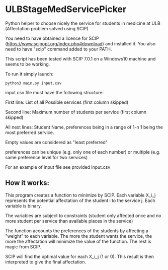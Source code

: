 # ULBStageMedServicePicker
Python helper to choose nicely the service for students in medicine at ULB (Affectation problem solved using SCIP)

You need to have obtained a licence for SCIP (https://www.scipopt.org/index.php#download) and installed it. 
You also need to have "scip" command added to your PATH.

This script has been tested with SCIP 7.0.1 on a Windows10 machine and seems to be working.

To run it simply launch:

`python3 main.py input.csv`

input csv file must have the following structure:

First line: List of all Possible services (first column skipped)

Second line: Maximum number of students per service (first column skipped)

All next lines: Student Name, preferences being in a range of 1-n 1 being the most preferred service. 

Empty values are considered as "least preferred"

preferences can be unique (e.g. only one of each number) or multiple (e.g. same preference level for two services)

For an example of input file see provided input.csv

## How it works:
This program creates a function to minimize by SCIP. 
Each variable X_i_j represents the potential affectation of the student i to the service j. Each variable is binary.

The variables are subject to constraints (student only affected once and no more student per service than available places in the service)

The function accounts the preferences of the students by affecting a "weight" to each variable. 
The more the student wants the service, the more the affectation will minimize the value of the function. 
The rest is magic from SCIP. 

SCIP will find the optimal value for each X_i_j (1 or 0). 
This result is then interpreted to give the final affectation.